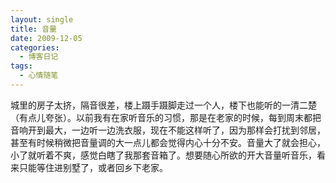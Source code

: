 ```yaml
---
layout: single
title: 音量
date: 2009-12-05
categories:
  - 博客日记
tags:
  - 心情随笔
---
```


城里的房子太挤，隔音很差，楼上蹑手蹑脚走过一个人，楼下也能听的一清二楚（有点儿夸张）。以前我有在家听音乐的习惯，那是在老家的时候，每到周末都把音响开到最大，一边听一边洗衣服，现在不能这样听了，因为那样会打扰到邻居，甚至有时候稍微把音量调的大一点儿都会觉得内心十分不安。音量大了就会担心，小了就听着不爽，感觉白瞎了我那套音箱了。想要随心所欲的开大音量听音乐，看来只能等住进别墅了，或者回乡下老家。
